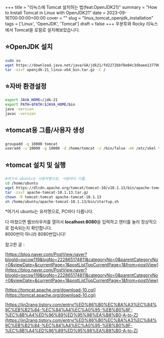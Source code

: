+++
title = "리눅스에 Tomcat 설치하는 법(feat.OpenJDK21)"
summary = "How to Install Tomcat in Linux with OpenJDK21"
date = 2023-09-16T00:00:00+00:00
cover = ""
slug = "linux_tomcat_openjdk_installation"
tags = ['Linux', 'OpenJDK', 'Tomcat']
draft = false
+++
우분투와 Rocky 리눅스에서 Tomcat을 로컬로 설치해보았습니다.


## ⭐OpenJDK 설치

```bash
sudo su
wget https://download.java.net/java/GA/jdk21/fd2272bbf8e04c3dbaee13770090416c/35/GPL/openjdk-21_linux-x64_bin.tar.gz
tar -xzvf openjdk-21_linux-x64_bin.tar.gz -C /
```


## ⭐자바 환경설정

```bash
export JAVA_HOME=/jdk-21
export PATH=$PATH:$JAVA_HOME/bin
java -version
javac -version
```


## ⭐tomcat용 그룹/사용자 생성

```bash
groupadd -g 10000 tomcat
useradd -u 10000 -g 10000 -d /home/tomcat -s /bin/false -mk /etc/skel tomcat
```
  
  
## ⭐tomcat 설치 및 실행

```bash
#여기서 ubuntu는 사용자명으로, 사람마다 다름.
cd /home/ubuntu
wget https://dlcdn.apache.org/tomcat/tomcat-10/v10.1.13/bin/apache-tomcat-10.1.13.tar.gz
tar -zxvf apache-tomcat-10.1.13.tar.gz
chown -R tomcat:tomcat apache-tomcat-10.1.13
sh /home/ubuntu/apache-tomcat-10.1.13/bin/startup.sh
```

\*여기서 ubuntu는 유저명으로, PC마다 다릅니다.

다 마쳤으면 웹브라우저를 열어서 **localhost:8080**을 입력하고 엔터를 눌러 정상적으로 접속되는지 확인합니다.  
8000번이 아니라 8080번입니다!


참고한 글 :

[https://blog.naver.com/PostView.naver?blogId=oxcow119&logNo=222865174811&categoryNo=0&parentCategoryNo=0&viewDate=&currentPage=1&postListTopCurrentPage=1&from=postView](https://blog.naver.com/PostView.naver?blogId=oxcow119&logNo=222865174811&categoryNo=0&parentCategoryNo=0&viewDate=&currentPage=1&postListTopCurrentPage=1&from=postView)

[https://tomcat.apache.org/download-10.cgi](https://tomcat.apache.org/download-10.cgi)

[https://jin2rang.tistory.com/entry/%ED%86%B0%EC%BA%A3%EC%84%9C%EB%B2%84-%EC%84%A4%EC%A0%95-%EB%B0%8F-%EC%8B%A4%ED%96%89%ED%95%98%EA%B8%B0-A-to-Z](https://jin2rang.tistory.com/entry/%ED%86%B0%EC%BA%A3%EC%84%9C%EB%B2%84-%EC%84%A4%EC%A0%95-%EB%B0%8F-%EC%8B%A4%ED%96%89%ED%95%98%EA%B8%B0-A-to-Z)